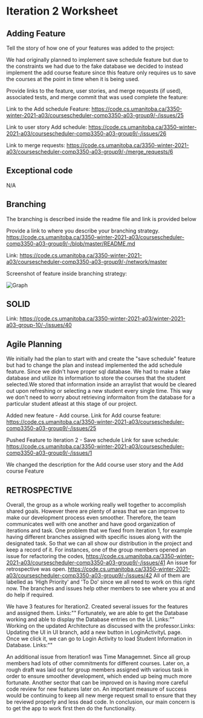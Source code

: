 Iteration 2 Worksheet
=====================
Adding Feature
-----------------

Tell the story of how one of your features was added to the project:

We had originally planned to implement save schedule feature but due to the constraints we had due to the fake database
we decided to instead implement the add course feature since this feature only requires us to save the courses at the point 
in time when it is being used.

Provide links to the feature, user stories, and merge requests (if used), associated tests, and merge commit
that was used complete the feature:

Link to the Add schedule Feature: https://code.cs.umanitoba.ca/3350-winter-2021-a03/coursescheduler-comp3350-a03-group9/-/issues/25

Link to user story Add schedule: https://code.cs.umanitoba.ca/3350-winter-2021-a03/coursescheduler-comp3350-a03-group9/-/issues/26

Link to merge requests: https://code.cs.umanitoba.ca/3350-winter-2021-a03/coursescheduler-comp3350-a03-group9/-/merge_requests/6



Exceptional code
----------------

N/A

Branching
----------

The branching is described inside the readme file and link is provided below

Provide a link to where you describe your branching strategy.
https://code.cs.umanitoba.ca/3350-winter-2021-a03/coursescheduler-comp3350-a03-group9/-/blob/master/README.md


Link: https://code.cs.umanitoba.ca/3350-winter-2021-a03/coursescheduler-comp3350-a03-group9/-/network/master


Screenshot of feature inside branching strategy:

![Graph](https://code.cs.umanitoba.ca/3350-winter-2021-a03/coursescheduler-comp3350-a03-group9/-/blob/master/Graph.png)


SOLID
-----

Link: https://code.cs.umanitoba.ca/3350-winter-2021-a03/winter-2021-a03-group-10/-/issues/40

Agile Planning
--------------
We initially had the plan to start with and create the "save schedule" feature but had to change the plan and instead implemented the add schedule feature. Since we didn't have
proper sql database. We had to make a fake database and utilize its information to store the courses that the student selected.We stored that information inside an arraylist that would be 
cleared out upon refreshing or selecting a new student every single time. This way we don't need to worry about retrieving informaiton from the database for a particular student
atleast at this stage of our project. 

Added new feature - Add course.
Link for Add course feature: https://code.cs.umanitoba.ca/3350-winter-2021-a03/coursescheduler-comp3350-a03-group9/-/issues/25

Pushed Feature to iteration 2 - Save schedule
Link for save schedule: https://code.cs.umanitoba.ca/3350-winter-2021-a03/coursescheduler-comp3350-a03-group9/-/issues/1

We changed the description for the Add course user story and the Add course Feature

RETROSPECTIVE
-------------
Overall, the group as a whole working really well together to accomplish shared goals. However there are plenty of areas that we can improve to make 
our development process even smoother. Therefore, the team communicates well with one another and have good organization of iterations and task. 
One problem that we fixed from iteration 1, for example having different branches assigned with specific issues along with the designated task. So 
that we can all show our distribution in the project and keep a record of it. For instances, one of the group members opened an issue for refactoring the codes, https://code.cs.umanitoba.ca/3350-winter-2021-a03/coursescheduler-comp3350-a03-group9/-/issues/41
An issue for retrospective was open. https://code.cs.umanitoba.ca/3350-winter-2021-a03/coursescheduler-comp3350-a03-group9/-/issues/42 
All of them are labelled as 'High Priority' and 'To Do' since we all need to work on this right now. The branches and issues help other members to see where 
you at and do help if required.

We have 3 features for Iteration2. Created several issues for the features and assigned them. Links:"" Fortunately, we are able to get the Database working and able to display 
the Database entries on the UI. Links:"" Working on the updated Architecture as discussed with the professor.Links: Updating the UI in UI branch, add a new button in LoginActivityL page. 
Once we click it, we can go to Login Activity to load Student Information in Database. Links:""  

An additional issue from Iteration1 was Time Managemnet. Since all group members had lots of other commitments for different courses. Later on, a rough draft was laid out for group 
members assigned with various task in order to ensure smoother development, which ended up being much more fortunate. Another sector that can be improved on is having more careful code 
review for new features later on. An important measure of success would be continuing to keep all new merge request small to ensure that they be reviewd properly and less dead code. In conclusion, our 
main concern is to get the app to work first then do the functionality.



 
   
